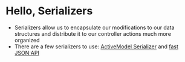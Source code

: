 # Hello, Serializers

- Serializers allow us to encapsulate our modifications to our data structures and distribute it to our controller actions much more organized
- There are a few serializers to use: [ActiveModel Serializer](https://github.com/rails-api/active_model_serializers) and [fast JSON:API](https://github.com/Netflix/fast_jsonapi)